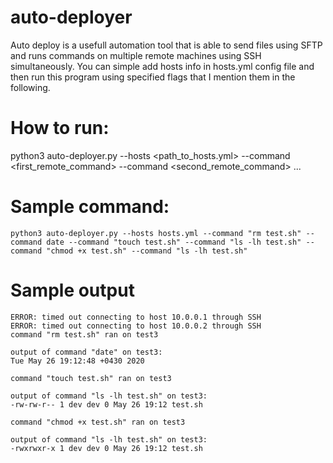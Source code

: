 # auto-deployer
Auto deploy is a usefull automation tool that is able to send files using SFTP and runs commands on multiple remote machines using SSH simultaneously.
You can simple add hosts info in hosts.yml config file and then run this program using specified flags that I mention them in the following.
# How to run:
python3 auto-deployer.py --hosts <path_to_hosts.yml> --command <first_remote_command> --command <second_remote_command> ...

# Sample command:
```
python3 auto-deployer.py --hosts hosts.yml --command "rm test.sh" --command date --command "touch test.sh" --command "ls -lh test.sh" --command "chmod +x test.sh" --command "ls -lh test.sh"
```
# Sample output
```
ERROR: timed out connecting to host 10.0.0.1 through SSH
ERROR: timed out connecting to host 10.0.0.2 through SSH
command "rm test.sh" ran on test3

output of command "date" on test3:
Tue May 26 19:12:48 +0430 2020

command "touch test.sh" ran on test3

output of command "ls -lh test.sh" on test3:
-rw-rw-r-- 1 dev dev 0 May 26 19:12 test.sh

command "chmod +x test.sh" ran on test3

output of command "ls -lh test.sh" on test3:
-rwxrwxr-x 1 dev dev 0 May 26 19:12 test.sh
```
